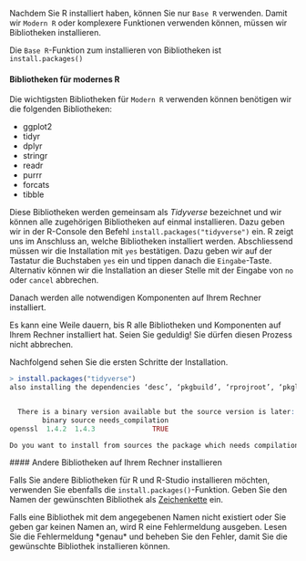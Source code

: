 Nachdem Sie R installiert haben, können Sie nur `Base R` verwenden. Damit wir `Modern R` oder komplexere Funktionen verwenden können, müssen wir Bibliotheken installieren. 

Die `Base R`-Funktion zum installieren von Bibliotheken ist `install.packages()`

#### Bibliotheken für modernes R 

Die wichtigsten Bibliotheken für `Modern R` verwenden können benötigen wir die folgenden Bibliotheken: 

* ggplot2
* tidyr
* dplyr
* stringr
* readr
* purrr
* forcats
* tibble

Diese Bibliotheken werden gemeinsam als *Tidyverse* bezeichnet und wir können alle zugehörigen Bibliotheken auf einmal installieren. Dazu geben wir in der R-Console den  Befehl `install.packages("tidyverse")` ein. R zeigt uns im Anschluss an, welche Bibliotheken installiert werden. Abschliessend müssen wir die Installation mit `yes` bestätigen. Dazu geben wir auf der Tastatur die Buchstaben `yes` ein und tippen danach die `Eingabe`-Taste. Alternativ können wir die Installation an dieser Stelle mit der Eingabe von `no` oder `cancel` abbrechen. 

Danach werden alle notwendigen Komponenten auf Ihrem Rechner installiert. 

<p class="alert alert-warning">Es kann eine Weile dauern, bis R alle Bibliotheken und Komponenten auf Ihrem Rechner installiert hat. Seien Sie geduldig! Sie dürfen diesen Prozess nicht abbrechen.</p>

Nachfolgend sehen Sie die ersten Schritte der Installation. 

```r
> install.packages("tidyverse")
also installing the dependencies ‘desc’, ‘pkgbuild’, ‘rprojroot’, ‘pkgload’, ‘praise’, ‘colorspace’, ‘sys’, ‘ps’, ‘highr’, ‘markdown’, ‘testthat’, ‘farver’, ‘labeling’, ‘munsell’, ‘RColorBrewer’, ‘viridisLite’, ‘askpass’, ‘rematch’, ‘prettyunits’, ‘processx’, ‘knitr’, ‘yaml’, ‘htmltools’, ‘evaluate’, ‘base64enc’, ‘tinytex’, ‘xfun’, ‘backports’, ‘ellipsis’, ‘generics’, ‘glue’, ‘assertthat’, ‘fansi’, ‘DBI’, ‘lifecycle’, ‘R6’, ‘tidyselect’, ‘blob’, ‘vctrs’, ‘digest’, ‘gtable’, ‘isoband’, ‘scales’, ‘withr’, ‘Rcpp’, ‘pkgconfig’, ‘curl’, ‘mime’, ‘openssl’, ‘utf8’, ‘clipr’, ‘BH’, ‘cellranger’, ‘progress’, ‘callr’, ‘fs’, ‘rmarkdown’, ‘whisker’, ‘selectr’, ‘stringi’, ‘cpp11’, ‘broom’, ‘cli’, ‘crayon’, ‘dbplyr’, ‘dplyr’, ‘forcats’, ‘ggplot2’, ‘haven’, ‘hms’, ‘httr’, ‘jsonlite’, ‘lubridate’, ‘magrittr’, ‘modelr’, ‘pillar’, ‘purrr’, ‘readr’, ‘readxl’, ‘reprex’, ‘rlang’, ‘rstudioapi’, ‘rvest’, ‘stringr’, ‘tibble’, ‘tidyr’, ‘xml2’


  There is a binary version available but the source version is later:
        binary source needs_compilation
openssl  1.4.2  1.4.3              TRUE

Do you want to install from sources the package which needs compilation? (Yes/no/cancel) yes
```

#### Andere Bibliotheken auf Ihrem Rechner installieren

Falls Sie andere Bibliotheken für R und R-Studio installieren möchten, verwenden Sie ebenfalls die `install.packages()`-Funktion. Geben Sie den Namen der gewünschten Bibliothek als [Zeichenkette](../3_Werte_Felder_Listen/02_zeichenketten.md) ein. 

<p class="alert alert-warning">Falls eine Bibliothek mit dem angegebenen Namen nicht existiert oder Sie geben gar keinen Namen an, wird R eine Fehlermeldung ausgeben. Lesen Sie die Fehlermeldung *genau* und beheben Sie den Fehler, damit Sie die gewünschte Bibliothek installieren können.</p>
